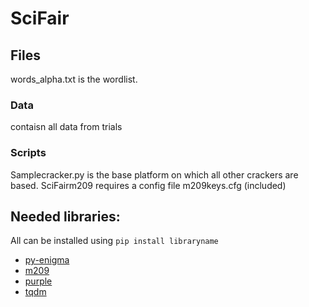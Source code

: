 # SciFair
## Files
words_alpha.txt is the wordlist.
### Data
contaisn all data from trials
### Scripts
Samplecracker.py is the base platform on which all other crackers are based.
SciFairm209 requires a config file m209keys.cfg (included)

## Needed libraries:
All can be installed using `pip install libraryname`

 * [py-enigma](https://pypi.org/project/py-enigma/)
 * [m209](https://pypi.org/project/m209/)
 * [purple](https://pypi.org/project/purple/)
 * [tqdm](https://pypi.org/project/tqdm/)
